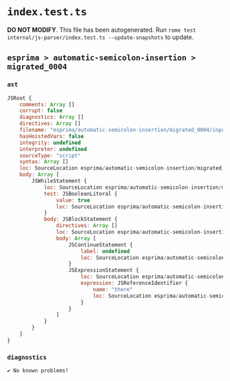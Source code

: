 # `index.test.ts`

**DO NOT MODIFY**. This file has been autogenerated. Run `rome test internal/js-parser/index.test.ts --update-snapshots` to update.

## `esprima > automatic-semicolon-insertion > migrated_0004`

### `ast`

```javascript
JSRoot {
	comments: Array []
	corrupt: false
	diagnostics: Array []
	directives: Array []
	filename: "esprima/automatic-semicolon-insertion/migrated_0004/input.js"
	hasHoistedVars: false
	integrity: undefined
	interpreter: undefined
	sourceType: "script"
	syntax: Array []
	loc: SourceLocation esprima/automatic-semicolon-insertion/migrated_0004/input.js 1:0-3:0
	body: Array [
		JSWhileStatement {
			loc: SourceLocation esprima/automatic-semicolon-insertion/migrated_0004/input.js 1:0-2:8
			test: JSBooleanLiteral {
				value: true
				loc: SourceLocation esprima/automatic-semicolon-insertion/migrated_0004/input.js 1:7-1:11
			}
			body: JSBlockStatement {
				directives: Array []
				loc: SourceLocation esprima/automatic-semicolon-insertion/migrated_0004/input.js 1:13-2:8
				body: Array [
					JSContinueStatement {
						label: undefined
						loc: SourceLocation esprima/automatic-semicolon-insertion/migrated_0004/input.js 1:15-1:23
					}
					JSExpressionStatement {
						loc: SourceLocation esprima/automatic-semicolon-insertion/migrated_0004/input.js 2:0-2:6
						expression: JSReferenceIdentifier {
							name: "there"
							loc: SourceLocation esprima/automatic-semicolon-insertion/migrated_0004/input.js 2:0-2:5 (there)
						}
					}
				]
			}
		}
	]
}
```

### `diagnostics`

```
✔ No known problems!

```
